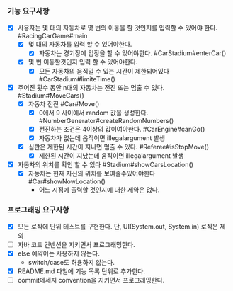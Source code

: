 ### 기능 요구사항
- [x] 사용자는 몇 대의 자동차로 몇 번의 이동을 할 것인지를 입력할 수 있어야 한다. #RacingCarGame#main
    - [x] 몇 대의 자동차를 입력 할 수 있어야한다. 
        - [x] 자동차는 경기장에 입장을 할 수 있어야한다. #CarStadium#enterCar()
    - [x] 몇 번 이동할것인지 입력 할 수 있어야한다.
        - [x] 모든 자동차의 움직일 수 있는 시간이 제한되어있다 #CarStadium#limiteTime()
    
- [x] 주어진 횟수 동안 n대의 자동차는 전진 또는 멈출 수 있다. #Stadium#MoveCars()
    - [x] 자동차 전진 #Car#Move()
      - [x] 0에서 9 사이에서 random 값을 생성한다. #NumberGenerator#createRandomNumbers()
      - [x] 전진하는 조건은 4이상의 값이여야한다. #CarEngine#canGo()
      - [x] 자동차가 없는데 움직이면 illegalargument 발생
    - [x] 심판은 제한된 시간이 지나면 멈출 수 있다. #Referee#isStopMove()
        - [x] 제한된 시간이 지났는데 움직이면 illegalargument 발생
  
- [x] 자동차의 위치를 확인 할 수 있다  #Stadium#showCarsLocation()
  - [x] 자동차는 현재 자신의 위치를 보여줄수있어야한다 #Car#showNowLocation()
    - 어느 시점에 출력할 것인지에 대한 제약은 없다.


### 프로그래밍 요구사항
- [x] 모든 로직에 단위 테스트를 구현한다. 단, UI(System.out, System.in) 로직은 제외
- [ ] 자바 코드 컨벤션을 지키면서 프로그래밍한다.
- [x] else 예약어는 사용하지 않는다.
    - switch/case도 허용하지 않는다.
- [x] README.md 파일에 기능 목록 단위로 추가한다.
- [ ] commit메세지 convention을 지키면서 프로그래밍한다.